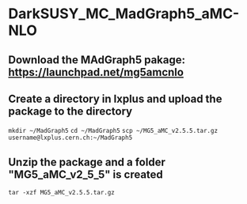 # DarkSUSY_MC_MadGraph5_aMC-NLO
## Download the MAdGraph5 pakage: https://launchpad.net/mg5amcnlo
## Create a directory in lxplus and upload the package to the directory
`mkdir ~/MadGraph5`
`cd ~/MadGraph5`
`scp ~/MG5_aMC_v2.5.5.tar.gz username@lxplus.cern.ch:~/MadGraph5`
## Unzip the package and a folder "MG5_aMC_v2_5_5" is created
`tar -xzf MG5_aMC_v2.5.5.tar.gz`
